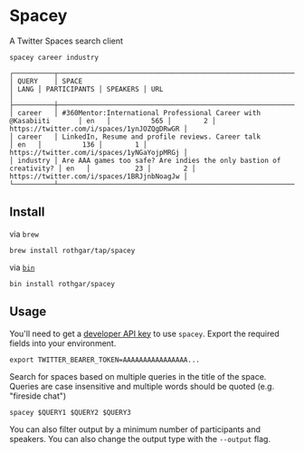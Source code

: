 # Spacey

A Twitter Spaces search client
```
spacey career industry

┌──────────┬────────────────────────────────────────────────────────────────────┬──────┬──────────────┬──────────┬────────────────────────────────────────────┐
│ QUERY    │ SPACE                                                              │ LANG │ PARTICIPANTS │ SPEAKERS │ URL                                        │
├──────────┼────────────────────────────────────────────────────────────────────┼──────┼──────────────┼──────────┼────────────────────────────────────────────┤
│ career   │ #360Mentor:International Professional Career with @Kasabiiti       │ en   │          565 │        2 │ https://twitter.com/i/spaces/1ynJOZQgDRwGR │
│ career   │ LinkedIn, Resume and profile reviews. Career talk                  │ en   │          136 │        1 │ https://twitter.com/i/spaces/1yNGaYojpMRGj │
│ industry │ Are AAA games too safe? Are indies the only bastion of creativity? │ en   │           23 │        2 │ https://twitter.com/i/spaces/1BRJjnbNoagJw │
└──────────┴────────────────────────────────────────────────────────────────────┴──────┴──────────────┴──────────┴────────────────────────────────────────────┘
```

## Install

via `brew`

```
brew install rothgar/tap/spacey
```

via [`bin`](https://github.com/marcosnils/bin)
```
bin install rothgar/spacey
```

## Usage

You'll need to get a [developer API key](https://developer.twitter.com/en/docs/twitter-api/getting-started/getting-access-to-the-twitter-api) to use `spacey`.
Export the required fields into your environment.

```
export TWITTER_BEARER_TOKEN=AAAAAAAAAAAAAAAA...
```

Search for spaces based on multiple queries in the title of the space.
Queries are case insensitive and multiple words should be quoted (e.g. "fireside chat")
```
spacey $QUERY1 $QUERY2 $QUERY3
```

You can also filter output by a minimum number of participants and speakers.
You can also change the output type with the `--output` flag.
